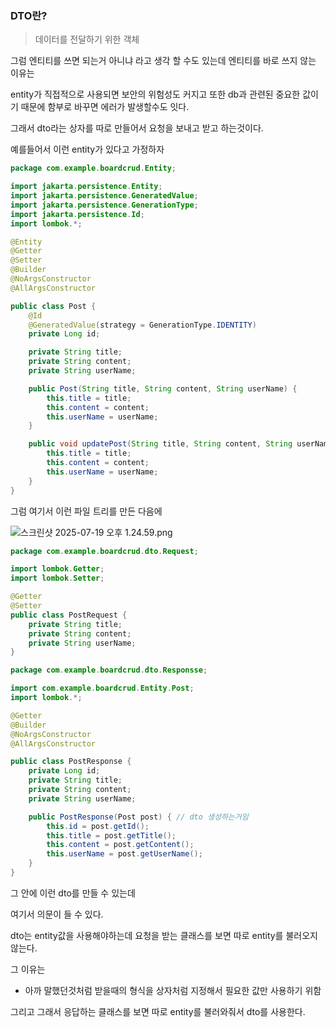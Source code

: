 ### DTO란?

> 데이터를 전달하기 위한 객체

그럼 엔티티를 쓰면 되는거 아니냐 라고 생각 할 수도 있는데 엔티티를 바로 쓰지 않는 이유는

entity가 직접적으로 사용되면 보안의 위험성도 커지고 또한 db과 관련된 중요한 값이기 때문에 함부로 바꾸면 에러가 발생할수도 잇다.

그래서 dto라는 상자를 따로 만들어서 요청을 보내고 받고 하는것이다.

예를들어서 이런 entity가 있다고 가정하자

```java
package com.example.boardcrud.Entity;

import jakarta.persistence.Entity;
import jakarta.persistence.GeneratedValue;
import jakarta.persistence.GenerationType;
import jakarta.persistence.Id;
import lombok.*;

@Entity
@Getter
@Setter
@Builder
@NoArgsConstructor
@AllArgsConstructor

public class Post {
    @Id
    @GeneratedValue(strategy = GenerationType.IDENTITY)
    private Long id;

    private String title;
    private String content;
    private String userName;

    public Post(String title, String content, String userName) {
        this.title = title;
        this.content = content;
        this.userName = userName;
    }

    public void updatePost(String title, String content, String userName) {
        this.title = title;
        this.content = content;
        this.userName = userName;
    }
}
```

그럼 여기서 이런 파일 트리를 만든 다음에

![스크린샷 2025-07-19 오후 1.24.59.png](attachment:eeaae6c4-f021-4036-9697-f1a27ceca8bf:%E1%84%89%E1%85%B3%E1%84%8F%E1%85%B3%E1%84%85%E1%85%B5%E1%86%AB%E1%84%89%E1%85%A3%E1%86%BA_2025-07-19_%E1%84%8B%E1%85%A9%E1%84%92%E1%85%AE_1.24.59.png)

```java
package com.example.boardcrud.dto.Request;

import lombok.Getter;
import lombok.Setter;

@Getter
@Setter
public class PostRequest {
    private String title;
    private String content;
    private String userName;
}
```

```java
package com.example.boardcrud.dto.Responsse;

import com.example.boardcrud.Entity.Post;
import lombok.*;

@Getter
@Builder
@NoArgsConstructor
@AllArgsConstructor

public class PostResponse {
    private Long id;
    private String title;
    private String content;
    private String userName;

    public PostResponse(Post post) { // dto 생성하는거임
        this.id = post.getId();
        this.title = post.getTitle();
        this.content = post.getContent();
        this.userName = post.getUserName();
    }
}
```

그 안에 이런 dto를 만들 수 있는데

여기서 의문이 들 수 있다.

dto는 entity값을 사용해야하는데 요청을 받는 클래스를 보면 따로 entity를 불러오지 않는다.

그 이유는

- 아까 말했던것처럼 받을때의 형식을 상자처럼 지정해서 필요한 값만 사용하기 위함

그리고 그래서 응답하는 클래스를 보면 따로 entity를 불러와줘서 dto를 사용한다.